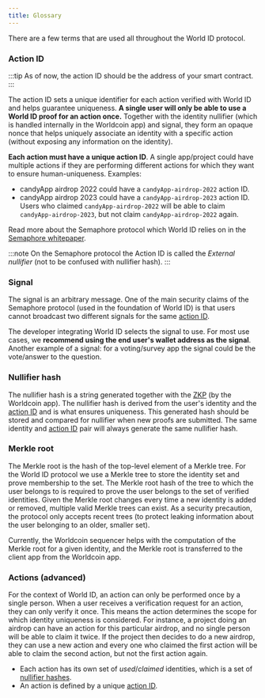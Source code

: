 ```yaml
---
title: Glossary
---
```


There are a few terms that are used all throughout the World ID protocol.

<div id="external-nullifier"></div>

### Action ID

:::tip
As of now, the action ID should be the address of your smart contract.
:::

The action ID sets a unique identifier for each action verified with World ID and helps guarantee uniqueness. **A single user will only be able to use a World ID proof for an action once.** Together with the identity nullifier (which is handled internally in the Worldcoin app) and signal, they form an opaque nonce that helps uniquely associate an identity with a specific action (without exposing any information on the identity).

**Each action must have a unique action ID**. A single app/project could have multiple actions if they are performing different actions for which they want to ensure human-uniqueness. Examples:

- candyApp airdrop 2022 could have a `candyApp-airdrop-2022` action ID.
- candyApp airdrop 2023 could have a `candyApp-airdrop-2023` action ID. Users who claimed `candyApp-airdrop-2022` will be able to claim `candyApp-airdrop-2023`, but not claim `candyApp-airdrop-2022` again.

Read more about the Semaphore protocol which World ID relies on in the [Semaphore whitepaper](https://docs.zkproof.org/pages/standards/accepted-workshop3/proposal-semaphore.pdf).

:::note
On the Semaphore protocol the Action ID is called the _External nullifier_ (not to be confused with nullifier hash).
:::

### Signal

The signal is an arbitrary message. One of the main security claims of the Semaphore protocol (used in the foundation of World ID) is that users cannot broadcast two different signals for the same [action ID](#action-id).

The developer integrating World ID selects the signal to use. For most use cases, we **recommend using the end user's wallet address as the signal**. Another example of a signal: for a voting/survey app the signal could be the vote/answer to the question.

### Nullifier hash

The nullifier hash is a string generated together with the [ZKP](/docs/advanced/zero-knowledge-proofs) (by the Worldcoin app). The nullifier hash is derived from the user's identity and the [action ID](#action-id) and is what ensures uniqueness. This generated hash should be stored and compared for nullifier when new proofs are submitted. The same identity and [action ID](#action-id) pair will always generate the same nullifier hash.

### Merkle root

The Merkle root is the hash of the top-level element of a Merkle tree. For the World ID protocol we use a Merkle tree to store the identity set and prove membership to the set. The Merkle root hash of the tree to which the user belongs to is required to prove the user belongs to the set of verified identities. Given the Merkle root changes every time a new identity is added or removed, multiple valid Merkle trees can exist. As a security precaution, the protocol only accepts recent trees (to protect leaking information about the user belonging to an older, smaller set).

Currently, the Worldcoin sequencer helps with the computation of the Merkle root for a given identity, and the Merkle root is transferred to the client app from the Worldcoin app.

### Actions (advanced)

For the context of World ID, an action can only be performed once by a single person. When a user receives a verification request for an action, they can only verify it once. This means the action determines the scope for which identity uniqueness is considered. For instance, a project doing an airdrop can have an action for this particular airdrop, and no single person will be able to claim it twice. If the project then decides to do a new airdrop, they can use a new action and every one who claimed the first action will be able to claim the second action, but not the first action again.

- Each action has its own set of _used_/_claimed_ identities, which is a set of [nullifier hashes](#nullifier-hash).
- An action is defined by a unique [action ID](#action-id).
